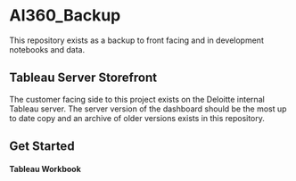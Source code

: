# AI360_Backup

This repository exists as a backup to front facing and in development notebooks and data.

## Tableau Server Storefront
The customer facing side to this project exists on the Deloitte internal Tableau server. The server version of the dashboard should be the most up to date copy and an archive of older versions exists in this repository.

## Get Started
#### Tableau Workbook
